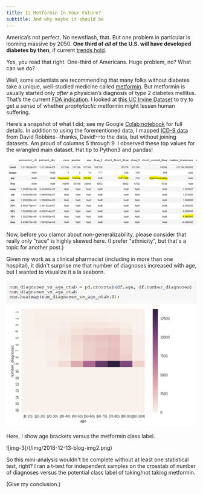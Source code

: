 ```yaml
---
title: Is Metformin In Your Future?
subtitle: And why maybe it should be
---
```


America’s not perfect. No newsflash, that. But one problem in particular is looming massive by 2050. **One third of *all* of the U.S. will have developed diabetes by then**, if current [trends hold]( https://www.einstein.yu.edu/centers/diabetes-research/facts-statistics/).

Yes, you read that right. One-third of Americans. Huge problem, no? What can we do?

Well, some scientists are recommending that many folks without diabetes take a unique, well-studied medicine called [metformin]( https://www.wired.com/story/this-pill-promises-to-extend-life-for-a-nickel-a-pop/). But metformin is usually started only *after* a physician’s diagnosis of type 2 diabetes mellitus. That’s the current [FDA indication](https://www.fda.gov/Drugs/DrugSafety/PostmarketDrugSafetyInformationforPatientsandProviders/ucm493293.htm). I looked at [this UC Irvine Dataset](https://archive.ics.uci.edu/ml/datasets/Diabetes+130-US+hospitals+for+years+1999-2008#) to try to get a sense of whether *prophylactic* metformin might lessen human suffering.

Here’s a snapshot of what I did; see my Google [Colab notebook](https://colab.research.google.com/drive/12Bq7-w3PnGDxhIH7UDmj5NXQZi_Y41uv) for full details. In addition to using the forementioned data, I mapped [ICD-9 data](https://github.com/drobbins/ICD9) from David Robbins--thanks, David!--to the data, but without joining datasets. Am proud of columns 5 through 9. I observed these top values for the wrangled main dataset. Hat tip to Python3 and pandas!

![img-1](/img/2018-12-13-blog-img1.png)

Now, before you clamor about non-generalizability, please consider that really only "race" is highly skewed here. (I prefer "ethnicity", but that's a topic for another post.)

Given my work as a clinical pharmacist (including in more than one hospital), it didn't surprise me that number of diagnoses increased with age, but I wanted to visualize it a la seaborn.

![img-2](/img/2018-12-13-blog-img2.png)

Here, I show age brackets versus the metformin class label.

![img-3]/(/img/2018-12-13-blog-img2.png)

So this mini-analysis wouldn't be complete without at least one statistical test, right? I ran a t-test for independent samples on the crosstab of number of diagnoses versus the potential class label of taking/not taking metformin.



(Give my conclusion.)
